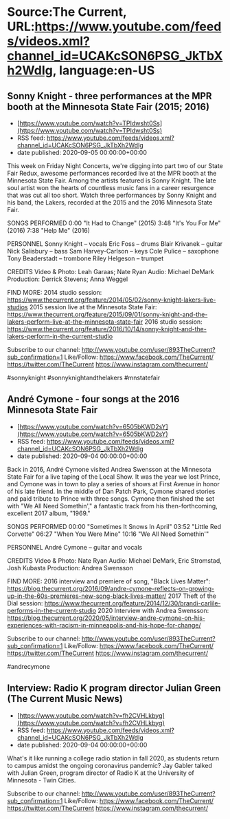 # Source:The Current, URL:https://www.youtube.com/feeds/videos.xml?channel_id=UCAKcSON6PSG_JkTbXh2WdIg, language:en-US

## Sonny Knight - three performances at the MPR booth at the Minnesota State Fair (2015; 2016)
 - [https://www.youtube.com/watch?v=TPIdwsht0Ss](https://www.youtube.com/watch?v=TPIdwsht0Ss)
 - RSS feed: https://www.youtube.com/feeds/videos.xml?channel_id=UCAKcSON6PSG_JkTbXh2WdIg
 - date published: 2020-09-05 00:00:00+00:00

This week on Friday Night Concerts, we're digging into part two of our State Fair Redux, awesome performances recorded live at the MPR booth at the Minnesota State Fair. Among the artists featured is Sonny Knight. The late soul artist won the hearts of countless music fans in a career resurgence that was cut all too short. Watch three performances by Sonny Knight and his band, the Lakers, recorded at the 2015 and the 2016 Minnesota State Fair. 

SONGS PERFORMED
0:00 "It Had to Change" (2015)
3:48 "It's You For Me" (2016)
7:38 "Help Me" (2016)

PERSONNEL
Sonny Knight – vocals
Eric Foss – drums
Blair Krivanek – guitar
Nick Salisbury – bass
Sam Harvey-Carlson – keys 
Cole Pulice – saxophone 
Tony Beaderstadt – trombone 
Riley Helgeson – trumpet 

CREDITS
Video & Photo: Leah Garaas; Nate Ryan
Audio: Michael DeMark
Production: Derrick Stevens; Anna Weggel

FIND MORE:
2014 studio session: https://www.thecurrent.org/feature/2014/05/02/sonny-knight-lakers-live-studios
2015 session live at the Minnesota State Fair: https://www.thecurrent.org/feature/2015/09/01/sonny-knight-and-the-lakers-perform-live-at-the-minnesota-state-fair
2016 studio session:
https://www.thecurrent.org/feature/2016/10/14/sonny-knight-and-the-lakers-perform-in-the-current-studio

Subscribe to our channel:
http://www.youtube.com/user/893TheCurrent?sub_confirmation=1
Like/Follow:
https://www.facebook.com/TheCurrent/
https://twitter.com/TheCurrent
https://www.instagram.com/thecurrent/

#sonnyknight #sonnyknightandthelakers #mnstatefair

## André Cymone - four songs at the 2016 Minnesota State Fair
 - [https://www.youtube.com/watch?v=6505bKWD2sY](https://www.youtube.com/watch?v=6505bKWD2sY)
 - RSS feed: https://www.youtube.com/feeds/videos.xml?channel_id=UCAKcSON6PSG_JkTbXh2WdIg
 - date published: 2020-09-04 00:00:00+00:00

Back in 2016, André Cymone visited Andrea Swensson at the Minnesota State Fair for a live taping of the Local Show. It was the year we lost Prince, and Cymone was in town to play a series of shows at First Avenue in honor of his late friend. In the middle of Dan Patch Park, Cymone shared stories and paid tribute to Prince with three songs. Cymone then finished the set with "We All Need Somethin'," a fantastic track from his then-forthcoming, excellent 2017 album, "1969." 

SONGS PERFORMED
00:00 "Sometimes It Snows In April" 
03:52 "Little Red Corvette"
06:27 "When You Were Mine"
10:16 "We All Need Somethin'"

PERSONNEL
André Cymone – guitar and vocals

CREDITS
Video & Photo: Nate Ryan
Audio: Michael DeMark, Eric Stromstad, Josh Kubasta
Production: Andrea Swensson

FIND MORE:
2016 interview and premiere of song, "Black Lives Matter": https://blog.thecurrent.org/2016/09/andre-cymone-reflects-on-growing-up-in-the-60s-premieres-new-song-black-lives-matter/
2017 Theft of the Dial session: https://www.thecurrent.org/feature/2014/12/30/brandi-carlile-performs-in-the-current-studio
2020 Interview with Andrea Swensson:
https://blog.thecurrent.org/2020/05/interview-andre-cymone-on-his-experiences-with-racism-in-minneapolis-and-his-hope-for-change/

Subscribe to our channel:
http://www.youtube.com/user/893TheCurrent?sub_confirmation=1
Like/Follow:
https://www.facebook.com/TheCurrent/
https://twitter.com/TheCurrent
https://www.instagram.com/thecurrent/

#andrecymone

## Interview: Radio K program director Julian Green (The Current Music News)
 - [https://www.youtube.com/watch?v=fh2CVHLkbyg](https://www.youtube.com/watch?v=fh2CVHLkbyg)
 - RSS feed: https://www.youtube.com/feeds/videos.xml?channel_id=UCAKcSON6PSG_JkTbXh2WdIg
 - date published: 2020-09-04 00:00:00+00:00

What's it like running a college radio station in fall 2020, as students return to campus amidst the ongoing coronavirus pandemic? Jay Gabler talked with Julian Green, program director of Radio K at the University of Minnesota - Twin Cities.

Subscribe to our channel:
http://www.youtube.com/user/893TheCurrent?sub_confirmation=1
Like/Follow:
https://www.facebook.com/TheCurrent/
https://twitter.com/TheCurrent
https://www.instagram.com/thecurrent/

